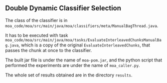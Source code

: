 ## Double Dynamic Classifier Selection

The class of the classifier is in ```moa_code/moa/src/main/java/moa/classifiers/meta/ManualBagThread.java```. 

It has to be executed with task ```moa_code/moa/src/main/java/moa/tasks/EvaluateInterleavedChunksManualBag.java```, which is a copy of the original ```EvaluateInterleavedChunks```, that passes the chunk at once to the classifier.

The built jar file is under the name of ```moa-pom.jar```, and the python script that performed the experiments are under the name of ```moa_caller.py```.

The whole set of results obtained are in the directory ```results```.